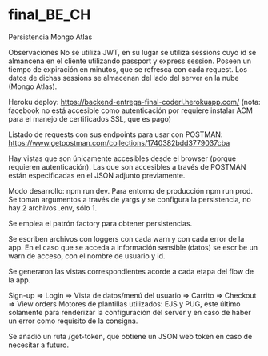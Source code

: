 # final_BE_CH

Persistencia
Mongo Atlas

Observaciones
No se utiliza JWT, en su lugar se utiliza sessions cuyo id se almancena en el cliente utilizando passport y express session. Poseen un tiempo de expiración en minutos, que se refresca con cada request. Los datos de dichas sessions se almacenan del lado del server en la nube (Mongo Atlas).

Heroku deploy: https://backend-entrega-final-coderl.herokuapp.com/ (nota: facebook no está accesible como autenticación por requiere instalar ACM para el manejo de certificados SSL, que es pago)

Listado de requests con sus endpoints para usar con POSTMAN: https://www.getpostman.com/collections/1740382bdd3779037cba

Hay vistas que son únicamente accesibles desde el browser (porque requieren autenticación). Las que son accesibles a través de POSTMAN están especificadas en el JSON adjunto previamente.

Modo desarrollo: npm run dev. Para entorno de producción npm run prod. Se toman argumentos a través de yargs y se configura la persistencia, no hay 2 archivos .env, sólo 1.

Se emplea el patrón factory para obtener persistencias.

Se escriben archivos con loggers con cada warn y con cada error de la app. En el caso que se acceda a información sensible (datos) se escribe un warn de acceso, con el nombre de usuario y id.

Se generaron las vistas correspondientes acorde a cada etapa del flow de la app.

Sign-up => Login => Vista de datos/menú del usuario => Carrito => Checkout => View orders
Motores de plantillas utilizados: EJS y PUG, este último solamente para renderizar la configuración del server y en caso de haber un error como requisito de la consigna.

Se añadió un ruta /get-token, que obtiene un JSON web token en caso de necesitar a futuro.
